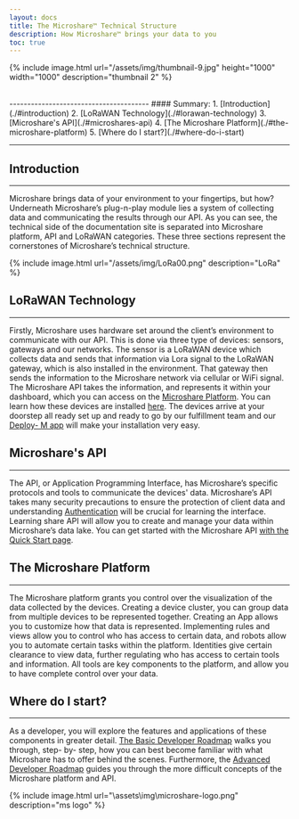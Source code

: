```yaml
---
layout: docs
title: The Microshare™ Technical Structure
description: How Microshare™ brings your data to you
toc: true
---
```




{% include image.html url="/assets/img/thumbnail-9.jpg" height="1000" width="1000" description="thumbnail 2" %}

<br>
---------------------------------------
#### Summary:
1. [Introduction](./#introduction)
2. [LoRaWAN Technology](./#lorawan-technology)
3. [Microshare's API](./#microshares-api)
4. [The Microshare Platform](./#the-microshare-platform)
5. [Where do I start?](./#where-do-i-start)


---------------------------------------
## Introduction
---------------------------------------

Microshare brings data of your environment to your fingertips, but how? Underneath Microshare’s plug-n-play module lies a system of collecting data and communicating the results through our API. As you can see, the technical side of the documentation site is separated into Microshare platform, API and LoRaWAN categories. These three sections represent the cornerstones of Microshare’s technical structure. 


{% include image.html url="/assets/img/LoRa00.png" description="LoRa" %}

## LoRaWAN Technology
---------------------------------------

Firstly, Microshare uses hardware set around the client’s environment to communicate with our API. This is done via three type of devices: sensors, gateways and our networks. The sensor is a LoRaWAN device which collects data and sends that information via Lora signal to the LoRaWAN gateway, which is also installed in the environment. That gateway then sends the information to the Microshare network via cellular or WiFi signal. The Microshare API takes the information, and represents it within your dashboard, which you can access on the [Microshare Platform](https://app.microshare.io/). You can learn how these devices are installed [here](/docs/2/installer/quick-start/overview/). The devices arrive at your doorstep all ready set up and ready to go by our fulfillment team and our [Deploy- M app](/docs/2/installer/deploy-m/download-the-app/) will make your installation very easy. 

## Microshare's API
---------------------------------------

The API, or Application Programming Interface, has Microshare’s specific protocols and tools to communicate the devices' data. Microshare’s API takes many security precautions to ensure the protection of client data and understanding [Authentication](/docs/2/technical/api/authentication/) will be crucial for learning the interface. Learning share API will allow you to create and manage your data within Microshare’s data lake. You can get started with the Microshare API [with the Quick Start page](/docs/2/technical/api/quick-start/).

## The Microshare Platform
---------------------------------------

The Microshare platform grants you control over the visualization of the data collected by the devices. Creating a device cluster, you can group data from multiple devices to be represented together. Creating an App allows you to customize how that data is represented. Implementing rules and views allow you to control who has access to certain data, and robots allow you to automate certain tasks within the platform. Identities give certain clearance to view data, further regulating who has access to certain tools and information. All tools are key components to the platform, and allow you to have complete control over your data. 
    
## Where do I start? 
---------------------------------------

As a developer, you will explore the features and applications of these components in greater detail. [The Basic Developer Roadmap](/docs/2/technical/quick-start/basic-dev-roadmap/) walks you through, step- by- step, how you can best become familiar with what Microshare has to offer behind the scenes. Furthermore, the [Advanced Developer Roadmap](/docs/2/technical/quick-start/advanced-dev-roadmap/) guides you through the more difficult concepts of the Microshare platform and API. 

{% include image.html url="\assets\img\microshare-logo.png"  description="ms logo" %}
